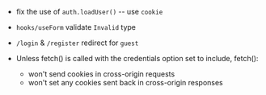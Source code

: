 - fix the use of `auth.loadUser()` -- use `cookie`

- `hooks/useForm` validate `Invalid` type

- `/login` & `/register` redirect for `guest`

- Unless fetch() is called with the credentials option set to include, fetch():
  - won't send cookies in cross-origin requests
  - won't set any cookies sent back in cross-origin responses
